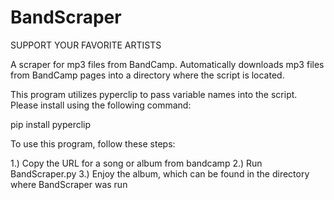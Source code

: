 # BandScraper
SUPPORT YOUR FAVORITE ARTISTS

A scraper for mp3 files from BandCamp. Automatically downloads mp3 files from BandCamp pages into a directory where the script is located.

This program utilizes pyperclip to pass variable names into the script. Please install using the following command:

pip install pyperclip

To use this program, follow these steps:

1.) Copy the URL for a song or album from bandcamp
2.) Run BandScraper.py
3.) Enjoy the album, which can be found in the directory where BandScraper was run
